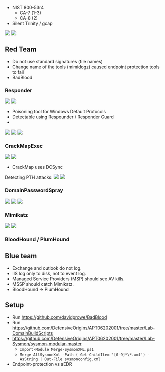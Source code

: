 - NIST 800-53r4 
  - CA-7 (1-3)
  - CA-8 (2)
- Silent Trinity / gcap 

![](_assets/2020-05-14-22-45-27.png)
![](_assets/2020-05-14-22-46-52.png)

## Red Team

- Do not use standard signatures (file names)
- Change name of the tools (mimidogz) caused endpoint protection tools to fail
- BadBlood

### Responder

![](_assets/2020-05-14-22-50-46.png)
![](_assets/2020-05-14-22-54-13.png)

- Poisoning tool for Windows Default Protocols 
- Detectable using Respounder / Responder Guard 
- 
![](_assets/2020-05-14-22-54-37.png)
![](_assets/2020-05-14-22-55-30.png)
![](_assets/2020-05-14-22-56-29.png)

### CrackMapExec

![](_assets/2020-05-14-22-56-46.png)
![](_assets/2020-05-14-22-57-56.png)

- CrackMap uses DCSync 

Detecting PTH attacks:
![](_assets/2020-05-14-22-58-51.png)
![](_assets/2020-05-14-22-59-48.png)

### DomainPasswordSpray

![](_assets/2020-05-14-23-01-16.png)
![](_assets/2020-05-14-23-02-08.png)
![](_assets/2020-05-14-23-08-50.png)

### Mimikatz 

![](_assets/2020-05-14-23-10-37.png)
![](_assets/2020-05-14-23-12-33.png)

### BloodHound / PlumHound

## Blue team 

- Exchange and outlook do not log.
- IIS log only to disk, not to event log.
- Managed Service Providers (MSP) should see AV kills.
- MSSP should catch Mimikatz.
- BloodHound -> PlumHound

## Setup 

- Run <https://github.com/davidprowe/BadBlood>
- Run <https://github.com/DefensiveOrigins/APT06202001/tree/master/Lab-DomainBuildScripts>
- <https://github.com/DefensiveOrigins/APT06202001/tree/master/Lab-Sysmon/sysmon-modular-master>
  - `Import-Module Merge-SysmonXML.ps1`
  - `Merge-AllSysmonXml -Path ( Get-ChildItem '[0-9]*\*.xml') -AsString | Out-File sysmonconfig.xml`
- Endpoint-protection vs aEDR
